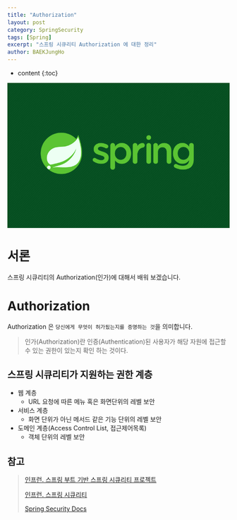 ```yaml
---
title: "Authorization"
layout: post
category: SpringSecurity
tags: [Spring]
excerpt: "스프링 시큐리티 Authorization 에 대한 정리"
author: BAEKJungHo
---
```


* content
{:toc}

![logo](/images/posts/logo/SPRING.jpg)

# 서론

스프링 시큐리티의 Authorization(인가)에 대해서 배워 보겠습니다.

# Authorization

Authorization 은 `당신에게 무엇이 허가됬는지를 증명하는 것`을 의미합니다. 

> 인가(Authorization)란 인증(Authentication)된 사용자가 해당 자원에 접근할 수 있는 권한이 있는지 확인 하는 것이다.

## 스프링 시큐리티가 지원하는 권한 계층

- 웹 계층
    - URL 요청에 따른 메뉴 혹은 화면단위의 레벨 보안
- 서비스 계층
    - 화면 단위가 아닌 메서드 같은 기능 단위의 레벨 보안
- 도메인 계층(Access Control List, 접근제어목록)
    - 객체 단위의 레벨 보안
    
## 참고

> [인프런. 스프링 부트 기반 스프링 시큐리티 프로젝트](#)
>
> [인프런. 스프링 시큐리티](#)
>
> [Spring Security Docs](https://docs.spring.io/spring-security/site/docs/current/reference/html5/#servlet-authentication-form)